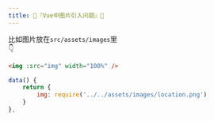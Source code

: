 ```yaml
---
title: 🍍『Vue中图片引入问题』🍍
---
```


比如图片放在`src/assets/images`里  
👇
```html
<img :src="img" width="100%" />
```
```js
data() {
    return {
        img: require('../../assets/images/location.png')
    }
},
```